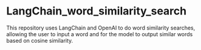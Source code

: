 # LangChain_word_similarity_search
This repository uses LangChain and OpenAI to do word similarity searches, allowing the user to input a word and for the model to output similar words based on cosine similarity.
